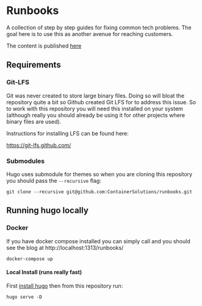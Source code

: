 # Runbooks

A collection of step by step guides for fixing common tech problems. The goal here is to use this as another avenue for reaching customers.

The content is published [here](https://containersolutions.github.io/runbooks/)

## Requirements

### Git-LFS

Git was never created to store large binary files. Doing so will bloat the repository quite a bit so Github created Git LFS for to address this issue.
So to work with this repository you will need this installed on your system (although really you should already be using it for other projects where
binary files are used).

Instructions for installing LFS can be found here:

https://git-lfs.github.com/


### Submodules

Hugo uses submodule for themes so when you are cloning this repository you should pass the `--recursive` flag:

```
git clone --recursive git@github.com:ContainerSolutions/runbooks.git
```

## Running hugo locally

### Docker

If you have docker compose installed you can simply call and you should see the blog at http://localhost:1313/runbooks/

```
docker-compose up
```

#### Local Install (runs really fast)

First [install hugo](https://gohugo.io/getting-started/installing/) then from this repository run:

```
hugo serve -D
```
